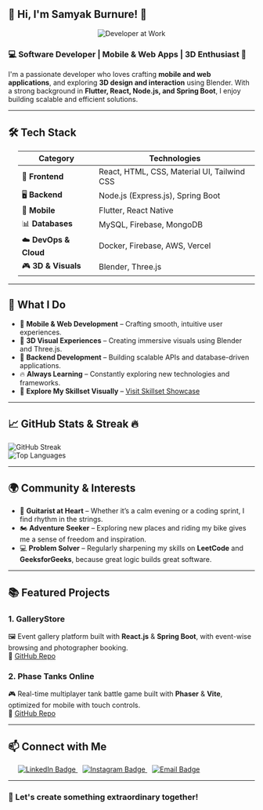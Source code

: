 ## 👋 Hi, I'm Samyak Burnure! 🚀  

<div align="center">
  <img src="https://media.giphy.com/media/qgQUggAC3Pfv687qPC/giphy.gif" alt="Developer at Work" />
</div>

### 💻 Software Developer | Mobile & Web Apps | 3D Enthusiast 🎨  

I'm a passionate developer who loves crafting **mobile and web applications**, and exploring **3D design and interaction** using Blender. With a strong background in **Flutter, React, Node.js, and Spring Boot**, I enjoy building scalable and efficient solutions.  

---

## 🛠️ Tech Stack  

<div style="padding-left: 20px;">

| **Category**        | **Technologies**                                   |
|---------------------|----------------------------------------------------|
| 🚀 **Frontend**      | React, HTML, CSS, Material UI, Tailwind CSS        |
| 🖥️ **Backend**       | Node.js (Express.js), Spring Boot                  |
| 📱 **Mobile**        | Flutter, React Native                              |
| 📊 **Databases**     | MySQL, Firebase, MongoDB                           |
| ☁️ **DevOps & Cloud**| Docker, Firebase, AWS, Vercel                      |
| 🎮 **3D & Visuals**  | Blender, Three.js                                  |

</div>                              

---

## 🌟 What I Do  

- 📱 **Mobile & Web Development** – Crafting smooth, intuitive user experiences.  
- 🎨 **3D Visual Experiences** – Creating immersive visuals using Blender and Three.js.  
- 🚀 **Backend Development** – Building scalable APIs and database-driven applications.  
- 🔥 **Always Learning** – Constantly exploring new technologies and frameworks.  
- 🧠 **Explore My Skillset Visually** – [Visit Skillset Showcase](https://iamsamyak.github.io/github-profile/)

---

## 📈 GitHub Stats & Streak 🔥  

![GitHub Streak](https://github-readme-streak-stats.herokuapp.com/?user=iamsamyak&theme=tokyonight)  
![Top Languages](https://github-readme-stats.vercel.app/api/top-langs/?username=iamsamyak&layout=compact&theme=tokyonight)  

---

## 🌍 Community & Interests  

- 🎸 **Guitarist at Heart** – Whether it’s a calm evening or a coding sprint, I find rhythm in the strings.   
- 🏍️ **Adventure Seeker** – Exploring new places and riding my bike gives me a sense of freedom and inspiration.  
- 💻 **Problem Solver** – Regularly sharpening my skills on **LeetCode** and **GeeksforGeeks**, because great logic builds great software.  

---

## 📚 Featured Projects  

### **1. GalleryStore**  
🖼️ Event gallery platform built with **React.js** & **Spring Boot**, with event-wise browsing and photographer booking.  
🔗 [GitHub Repo](https://github.com/IamSamyak/gallerystore)  

### **2. Phase Tanks Online**  
🎮 Real-time multiplayer tank battle game built with **Phaser** & **Vite**, optimized for mobile with touch controls.  
🔗 [GitHub Repo](https://github.com/IamSamyak/Phaser-Tanks-Online)  

---

## 📫 Connect with Me

<div style="padding-left: 20px;">
  <a href="https://www.linkedin.com/in/samyakburnure/" style="margin-right: 10px;">
    <img src="https://img.shields.io/badge/LinkedIn-0077B5?style=for-the-badge&logo=data:image/svg%2bxml;base64,PHN2ZyB4bWxucz0iaHR0cDovL3d3dy53My5vcmcvMjAwMC9zdmciIHdpZHRoPSIxMDAiIGhlaWdodD0iMTAwIiB2aWV3Qm94PSIwIDAgMzQgMzQiPg0KICA8cmVjdCB4PSIxIiB5PSIxIiB3aWR0aD0iMzIiIGhlaWdodD0iMzIiIHJ4PSI2IiByeT0iNiIgZmlsbD0ibm9uZSIgc3Ryb2tlPSJ3aGl0ZSIgc3Ryb2tlLXdpZHRoPSIyIi8+DQogIDx0ZXh0IHg9IjguNSIgeT0iMjQiIGZvbnQtZmFtaWx5PSJBcmlhbCwgc2Fucy1zZXJpZiIgZm9udC1zaXplPSIyMCIgZm9udC13ZWlnaHQ9ImJvbGQiIGZpbGw9IndoaXRlIj5pbjwvdGV4dD4NCjwvc3ZnPg0K" alt="LinkedIn Badge" />
  </a>
  <a href="https://instagram.com/_samyak_15_" style="margin-right: 10px;">
    <img src="https://img.shields.io/badge/Instagram-E4405F?style=for-the-badge&logo=instagram&logoColor=white" alt="Instagram Badge" />
  </a>
  <a href="mailto:samyakburnure@gmail.com">
    <img src="https://img.shields.io/badge/Email-D14836?style=for-the-badge&logo=gmail&logoColor=white" alt="Email Badge" />
  </a>
</div>

---

### 🚀 Let's create something extraordinary together!
